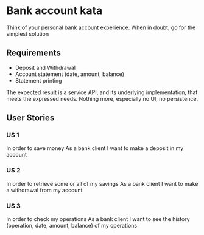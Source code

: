 # Bank account kata
Think of your personal bank account experience. When in doubt, go for the simplest solution

## Requirements
- Deposit and Withdrawal
- Account statement (date, amount, balance)
- Statement printing


The expected result is a service API, and its underlying implementation, that meets the expressed needs.
Nothing more, especially no UI, no persistence.

## User Stories
### US 1
In order to save money
As a bank client
I want to make a deposit in my account

### US 2
In order to retrieve some or all of my savings
As a bank client
I want to make a withdrawal from my account

### US 3
In order to check my operations
As a bank client
I want to see the history (operation, date, amount, balance) of my operations
